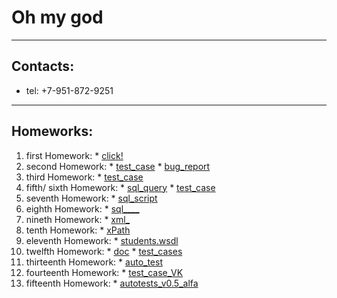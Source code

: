 # Oh my god #


---

## Contacts: ##
  * tel: +7-951-872-9251

---

## Homeworks: ##


  1. first Homework:
    * [click!](http://code.google.com/p/qa-school-project/wiki/Agile_software_development)
  1. second Homework:
    * [test\_case](https://docs.google.com/spreadsheet/ccc?key=0AqAa3tpZrxEidDFGSHU5bkZ6NlJHRkVXaHV5a2dlcHc)
    * [bug\_report](https://docs.google.com/spreadsheet/ccc?key=0AqAa3tpZrxEidEVpZVZXWTBSYTNzeFB3NTlTLW1PdlE)
  1. third Homework:
    * [test\_case](https://docs.google.com/spreadsheet/ccc?key=0AqAa3tpZrxEidGlXNVJBZkRQTGxaTGlUQ013Tl9LZHc)
  1. fifth/ sixth Homework:
    * [sql\_query](https://docs.google.com/document/d/1MrLuQNr4wqKxfynr0TOxZnmb10rJJKi1L0dtSTx-Xuw/edit)
    * [test\_case](https://docs.google.com/spreadsheet/ccc?key=0AqAa3tpZrxEidGlnX28yNkNxc0hadFY3cGpGZ2NyM2c)
  1. seventh Homework:
    * [sql\_script](https://docs.google.com/document/d/1k-S8HnAkLgKbw5Y5jkYjMk5mveX5pnuI31wsnjI0WMk/edit)
  1. eighth Homework:
    * [sql\_\_\_\_](https://docs.google.com/document/d/1u_aiNQFxBCGisoA6Scv0qH6qHYJw8gBJEZNv1n_8RcQ/edit)
  1. nineth Homework:
    * [xml\_](https://docs.google.com/document/d/1o2wha8ydNTlzM-QYDNflRykjqFBGbM8LJQTMaw25tyU/edit)
  1. tenth Homework:
    * [xPath](https://docs.google.com/document/d/1y0mq8rCYocCv62xgoPql_aQ44gPLQa2925B50lsbDsU/edit)
  1. eleventh Homework:
    * [students.wsdl](https://docs.google.com/open?id=0B6Aa3tpZrxEiLVo0RGl4OEx6WGM)
  1. twelfth Homework:
    * [doc](https://docs.google.com/open?id=0B6Aa3tpZrxEiT1FjNWF4bGN4bWs)
    * [test\_cases](https://docs.google.com/open?id=0B6Aa3tpZrxEieExFajktdUU2LXM)
  1. thirteenth Homework:
    * [auto\_test](https://docs.google.com/open?id=0B6Aa3tpZrxEic3FzNEJoLXVVd28)
  1. fourteenth Homework:
    * [test\_case\_VK](https://docs.google.com/spreadsheet/ccc?key=0AqAa3tpZrxEidHNXaVU2d1hSXzBRU1p0SmlmUE0yVEE#gid=0)
  1. fifteenth Homework:
    * [autotests\_v0.5\_alfa](https://docs.google.com/open?id=0B6Aa3tpZrxEidHhleldlSG1uam8)